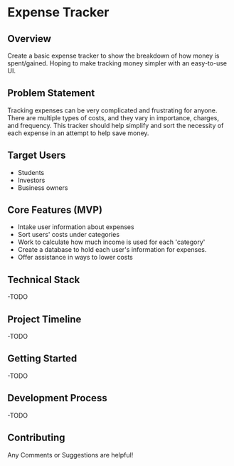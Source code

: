 # Expense Tracker

## Overview
Create a basic expense tracker to show the breakdown of how money is spent/gained. Hoping to make tracking money simpler with an easy-to-use UI.

## Problem Statement
Tracking expenses can be very complicated and frustrating for anyone. There are multiple types of costs, and they vary in importance, charges, and frequency. This tracker should help simplify and sort the necessity of each expense in an attempt to help save money.

## Target Users
- Students
- Investors
- Business owners

## Core Features (MVP)
- Intake user information about expenses
- Sort users' costs under categories
- Work to calculate how much income is used for each 'category'
- Create a database to hold each user's information for expenses.
- Offer assistance in ways to lower costs

## Technical Stack
-TODO

## Project Timeline
-TODO

## Getting Started
-TODO

## Development Process
-TODO

## Contributing
Any Comments or Suggestions are helpful!

